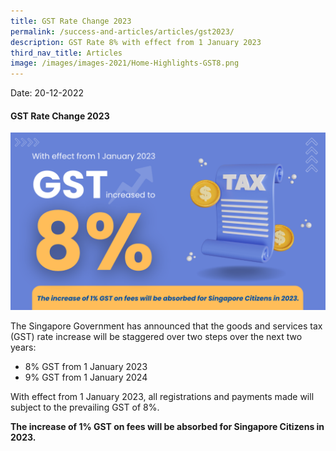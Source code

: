 ```yaml
---
title: GST Rate Change 2023
permalink: /success-and-articles/articles/gst2023/
description: GST Rate 8% with effect from 1 January 2023
third_nav_title: Articles
image: /images/images-2021/Home-Highlights-GST8.png
---
```

Date: 20-12-2022

<h4>GST Rate Change 2023</h4>

![GST Rate 8% with effect from 1 January 2023](/images/images-2021/Home-Highlights-GST8.png)

The Singapore Government has announced that the goods and services tax (GST) rate increase will be staggered over two steps over the next two years: 

* 8% GST from 1 January 2023
* 9% GST from 1 January 2024

With effect from 1 January 2023, all registrations and payments made will subject to the prevailing GST of 8%. 

<b>The increase of 1% GST on fees will be absorbed for Singapore Citizens in 2023.</b>